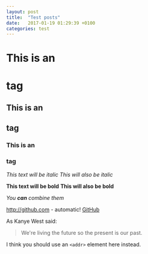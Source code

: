 ```yaml
---
layout: post
title:  "Test posts"
date:   2017-01-19 01:29:39 +0100
categories: test
---
```


# This is an <h1> tag

## This is an <h2> tag

### This is an <h3> tag

*This text will be italic*
_This will also be italic_

**This text will be bold**
__This will also be bold__

_You **can** combine them_

http://github.com - automatic!
[GitHub](http://github.com)

As Kanye West said:

> We're living the future so
> the present is our past.


I think you should use an
`<addr>` element here instead.
